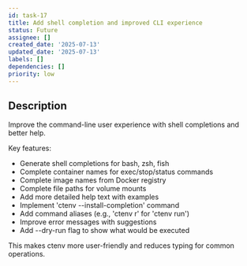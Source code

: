 ```yaml
---
id: task-17
title: Add shell completion and improved CLI experience
status: Future
assignee: []
created_date: '2025-07-13'
updated_date: '2025-07-13'
labels: []
dependencies: []
priority: low
---
```


## Description

Improve the command-line user experience with shell completions and better help.

Key features:
- Generate shell completions for bash, zsh, fish
- Complete container names for exec/stop/status commands
- Complete image names from Docker registry
- Complete file paths for volume mounts
- Add more detailed help text with examples
- Implement 'ctenv --install-completion' command
- Add command aliases (e.g., 'ctenv r' for 'ctenv run')
- Improve error messages with suggestions
- Add --dry-run flag to show what would be executed

This makes ctenv more user-friendly and reduces typing for common operations.
